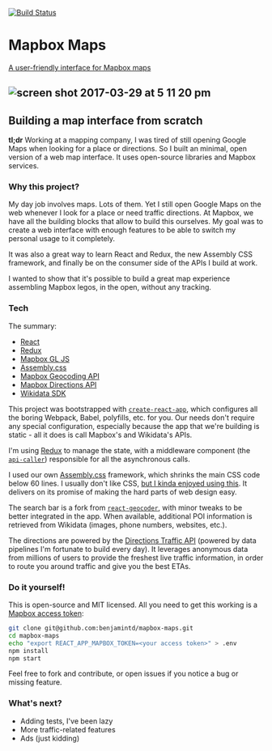 [![Build Status](https://travis-ci.org/benjamintd/mapbox-maps.svg?branch=master)](https://travis-ci.org/benjamintd/mapbox-maps)

# Mapbox Maps

[A user-friendly interface for Mapbox maps](https://benjamintd.github.io/mapbox-maps/)

![screen shot 2017-03-29 at 5 11 20 pm](https://cloud.githubusercontent.com/assets/11202803/24481982/098cf8f8-14a3-11e7-8f91-c4f8061aece8.png)
------

## Building a map interface from scratch

**tl;dr** Working at a mapping company, I was tired of still opening Google Maps when looking for a place or directions. So I built an minimal, open version of a web map interface. It uses open-source libraries and Mapbox services.

### Why this project?

My day job involves maps. Lots of them. Yet I still open Google Maps on the web whenever I look for a place or need traffic directions. At Mapbox, we have all the building blocks that allow to build this ourselves. My goal was to create a web interface with enough features to be able to switch my personal usage to it completely.

It was also a great way to learn React and Redux, the new Assembly CSS framework, and finally be on the consumer side of the APIs I build at work.

I wanted to show that it's possible to build a great map experience assembling Mapbox legos, in the open, without any tracking.

### Tech

The summary:
- [React](https://facebook.github.io/react/)
- [Redux](http://redux.js.org/)
- [Mapbox GL JS](https://www.mapbox.com/mapbox-gl-js/api/)
- [Assembly.css](https://www.mapbox.com/assembly/)
- [Mapbox Geocoding API](https://www.mapbox.com/api-documentation/#geocoding)
- [Mapbox Directions API](https://www.mapbox.com/api-documentation/#directions)
- [Wikidata SDK](https://github.com/maxlath/wikidata-sdk)

This project was bootstrapped with [`create-react-app`](https://github.com/facebookincubator/create-react-app), which configures all the boring Webpack, Babel, polyfills, etc. for you. Our needs don't require any special configuration, especially because the app that we're building is static - all it does is call Mapbox's and Wikidata's APIs.

I'm using [Redux](http://redux.js.org/) to manage the state, with a middleware component (the [`api-caller`](https://github.com/benjamintd/mapbox-maps/tree/master/src/api-caller)) responsible for all the asynchronous calls.

I used our own [Assembly.css](https://www.mapbox.com/assembly/) framework, which shrinks the main CSS code below 60 lines. I usually don't like CSS, [but I kinda enjoyed using this](http://images.gibertjoseph.com/media/catalog/product/cache/1/image/9df78eab33525d08d6e5fb8d27136e95/i/225/0886919929225_1_75.jpg). It delivers on its promise of making the hard parts of web design easy.

The search bar is a fork from [`react-geocoder`](https://github.com/mapbox/react-geocoder), with minor tweaks to be better integrated in the app. When available, additional POI information is retrieved from Wikidata (images, phone numbers, websites, etc.).

The directions are powered by the [Directions Traffic API](https://www.mapbox.com/api-documentation/#directions) (powered by data pipelines I'm fortunate to build every day). It leverages anonymous data from millions of users to provide the freshest live traffic information, in order to route you around traffic and give you the best ETAs.

### Do it yourself!

This is open-source and MIT licensed. All you need to get this working is a [Mapbox access token](https://www.mapbox.com/help/create-api-access-token/):

```sh
git clone git@github.com:benjamintd/mapbox-maps.git
cd mapbox-maps
echo "export REACT_APP_MAPBOX_TOKEN=<your access token>" > .env
npm install
npm start
```

Feel free to fork and contribute, or open issues if you notice a bug or missing feature.

### What's next?

- Adding tests, I've been lazy
- More traffic-related features
- Ads (just kidding)
